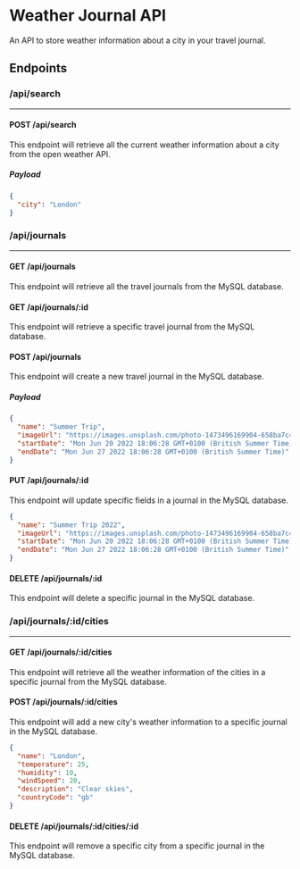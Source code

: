 # Weather Journal API

An API to store weather information about a city in your travel journal.

## Endpoints

### /api/search

---

#### POST /api/search

This endpoint will retrieve all the current weather information about a city from the open weather API.

##### Payload

```json
{
  "city": "London"
}
```

### /api/journals

---

#### GET /api/journals

This endpoint will retrieve all the travel journals from the MySQL database.

#### GET /api/journals/:id

This endpoint will retrieve a specific travel journal from the MySQL database.

#### POST /api/journals

This endpoint will create a new travel journal in the MySQL database.

##### Payload

```json
{
  "name": "Summer Trip",
  "imageUrl": "https://images.unsplash.com/photo-1473496169904-658ba7c44d8a?ixlib=rb-1.2.1&ixid=MnwxMjA3fDB8MHxwaG90by1wYWdlfHx8fGVufDB8fHx8&auto=format&fit=crop&w=1470&q=80",
  "startDate": "Mon Jun 20 2022 18:06:28 GMT+0100 (British Summer Time)",
  "endDate": "Mon Jun 27 2022 18:06:28 GMT+0100 (British Summer Time)"
}
```

#### PUT /api/journals/:id

This endpoint will update specific fields in a journal in the MySQL database.

```json
{
  "name": "Summer Trip 2022",
  "imageUrl": "https://images.unsplash.com/photo-1473496169904-658ba7c44d8a?ixlib=rb-1.2.1&ixid=MnwxMjA3fDB8MHxwaG90by1wYWdlfHx8fGVufDB8fHx8&auto=format&fit=crop&w=1470&q=80",
  "startDate": "Mon Jun 20 2022 18:06:28 GMT+0100 (British Summer Time)",
  "endDate": "Mon Jun 27 2022 18:06:28 GMT+0100 (British Summer Time)"
}
```

#### DELETE /api/journals/:id

This endpoint will delete a specific journal in the MySQL database.

### /api/journals/:id/cities

---

#### GET /api/journals/:id/cities

This endpoint will retrieve all the weather information of the cities in a specific journal from the MySQL database.

#### POST /api/journals/:id/cities

This endpoint will add a new city's weather information to a specific journal in the MySQL database.

```json
{
  "name": "London",
  "temperature": 25,
  "humidity": 10,
  "windSpeed": 20,
  "description": "Clear skies",
  "countryCode": "gb"
}
```

#### DELETE /api/journals/:id/cities/:id

This endpoint will remove a specific city from a specific journal in the MySQL database.
